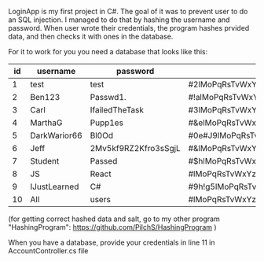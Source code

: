 LoginApp is my first project in C#. The goal of it was to prevent user to do an SQL injection. I managed to do that by hashing the username and password. When user wrote their credentials, the program hashes prvided data, and then checks it with ones in the database.

For it to work for you you need a database that looks like this:

| id |   username   |       password       |                   username_hash                    |                   password_hash                    |   salt   |
| -- | ------------ | -------------------- | -------------------------------------------------- | -------------------------------------------------- | -------- |             
|  1 | test         | test                 | #2lMoPqRsTvWxYzaCdEfGhJkLmNoQrStUvXyZAbCeFgHiJlMf2 | $efsaMlMoPqRsTvWxYzaCdEfGhJkLmNoQrStUvXyZAbCkePQ7u | nFx5Cc7P |
|  2 | Ben123       | Passwd1.             | #!alMoPqRsTvWxYzaCdEfGhJkLmNoQrStUvXyZAbCeFgHiJ82& | $XfFjD1YlMoPqRsTvWxYzaCdEfGhJkLmNoQrStUvXy8lZJSmHI | 8kMTFnUf |
|  3 | Carl         | IfailedTheTask       | #3lMoPqRsTvWxYzaCdEfGhJkLmNoQrStUvXyZAbCeFgHiJlMe@ | $OnYynqvuDGlMoPqRsTvWxYzaCdEfGhJkLmNoQrcfRQz1QtbWO | DR13gOJi |
|  4 | MarthaG      | Pupp1es              | #&elMoPqRsTvWxYzaCdEfGhJkLmNoQrStUvXyZAbCeFgHiJ2n! | $ycs1NflMoPqRsTvWxYzaCdEfGhJkLmNoQrStUvXyZFKwFFedj | eXMSyrgw |
|  5 | DarkWarior66 | Bl0Od                | #0e#J9lMoPqRsTvWxYzaCdEfGhJkLmNoQrStUvXyZAbCe*b&68 | $Q0xqPlMoPqRsTvWxYzaCdEfGhJkLmNoQrStUvXyZAbUtrcco3 | YHweYp13 |
|  6 | Jeff         | 2Mv5kf9RZ2Kfro3sSgjL | #&lMoPqRsTvWxYzaCdEfGhJkLmNoQrStUvXyZAbCeFgHiJlMs! | $Xifxa9mMjXCeXlMoPqRsTvWxYzaCdEfGhJk3yFCwF1ZHLMirm | 19UTZyeR |
|  7 | Student      | Passed               | #$hlMoPqRsTvWxYzaCdEfGhJkLmNoQrStUvXyZAbCeFgHi*r2g | $hfbrz3lMoPqRsTvWxYzaCdEfGhJkLmNoQrStUvXyZAvBStjoH | 3mOug6bm |
|  8 | JS           | React                | #lMoPqRsTvWxYzaCdEfGhJkLmNoQrStUvXyZAbCeFgHiJlMnO# | $LnjgblMoPqRsTvWxYzaCdEfGhJkLmNoQrStUvXyZAbZxZmtbI | KMsMEgpV |
| 9  | IJustLearned | C#                   | #9h!g5lMoPqRsTvWxYzaCdEfGhJkLmNoQrStUvXyZAbCr&e^r8 | $pJf7lMoPqRsTvWxYzaCdEfGhJkLmNoQrStUvXyZAbCeFZpBIq | Ww7mcEV3 |
| 10 | All          | users                | #lMoPqRsTvWxYzaCdEfGhJkLmNoQrStUvXyZAbCeFgHiJlMn9y | $irVfglMoPqRsTvWxYzaCdEfGhJkLmNoQrStUvXyZAbaJTOTB5 | wndGiGz5 |

(for getting correct hashed data and salt, go to my other program "HashingProgram": https://github.com/PilchS/HashingProgram )

 When you have a database, provide your credentials in line 11 in AccountController.cs file
